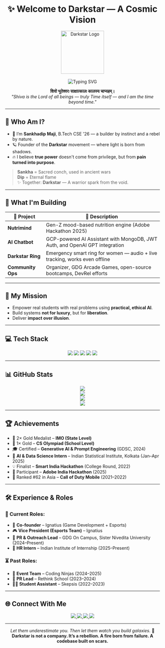 <h1 align="center">✨ Welcome to Darkstar — A Cosmic Vision</h1>

<p align="center">
  <img src="https://raw.githubusercontent.com/Sankhad/Darkstar-assets/main/logo-darkstar-transparent.png" width="140" alt="Darkstar Logo"/>
  <br/><br/>
  <img src="https://readme-typing-svg.demolab.com/?lines=Booting%20Darkstar...;Code%20Beyond%20Light%20and%20Shadow...;Fuelled%20by%20Purpose%2C%20not%20Privilege...&center=true&width=430&height=45&color=8f00ff&vCenter=true&size=22&pause=1000" alt="Typing SVG"/>
</p>

<p align="center">
  <strong>शिवो भूतेश्वरः साक्षात्कालः कालस्य चाप्यहम्।</strong><br/>
  <em>"Shiva is the Lord of all beings — truly Time itself — and I am the time beyond time."</em>
</p>

---

## 🧠 Who Am I?

- 🔱 I’m **Sankhadip Maji**, B.Tech CSE '26 — a builder by instinct and a rebel by nature.
- 🪐 Founder of the **Darkstar** movement — where light is born from shadows.
- 🔥 I believe **true power** doesn't come from privilege, but from **pain turned into purpose**.

> **Sankha** = Sacred conch, used in ancient wars  
> **Dip** = Eternal flame  
> ✨ Together: **Darkstar** — A warrior spark from the void.

---

## 🚀 What I'm Building

| 🔧 Project        | 🚀 Description                                                                 |
|------------------|---------------------------------------------------------------------------------|
| **Nutrimind**     | Gen-Z mood-based nutrition engine (Adobe Hackathon 2025)                        |
| **AI Chatbot**    | GCP-powered AI Assistant with MongoDB, JWT Auth, and OpenAI GPT integration     |
| **Darkstar Ring** | Emergency smart ring for women — audio + live tracking, works even offline      |
| **Community Ops** | Organizer, GDG Arcade Games, open-source bootcamps, DevRel efforts              |

---

## 🌌 My Mission

- Empower real students with real problems using **practical, ethical AI**.
- Build systems **not for luxury**, but for **liberation**.
- Deliver **impact over illusion**.

---

## 💻 Tech Stack

<p align="center">
  <img src="https://img.shields.io/badge/Python-3776AB?style=for-the-badge&logo=python&logoColor=white"/>
  <img src="https://img.shields.io/badge/FastAPI-009688?style=for-the-badge&logo=fastapi&logoColor=white"/>
  <img src="https://img.shields.io/badge/MongoDB-4EA94B?style=for-the-badge&logo=mongodb&logoColor=white"/>
  <img src="https://img.shields.io/badge/GCP-FBBC05?style=for-the-badge&logo=googlecloud&logoColor=white"/>
  <img src="https://img.shields.io/badge/React-61DAFB?style=for-the-badge&logo=react&logoColor=black"/>
</p>

---

## 📊 GitHub Stats

<p align="center">
  <img src="https://github-readme-stats.vercel.app/api?username=Sankhad&show_icons=true&theme=radical"/>
  <br/>
  <img src="https://github-readme-streak-stats.herokuapp.com/?user=Sankhad&theme=dark"/>
  <br/>
  <img src="https://github-readme-stats.vercel.app/api/top-langs/?username=Sankhad&layout=compact&theme=radical"/>
  <br/>
  <img src="https://github-profile-trophy.vercel.app/?username=Sankhad&theme=radical&margin-w=15&no-frame=true"/>
</p>

---

## 🏆 Achievements

- 🥇 2× Gold Medalist – **IMO (State Level)**
- 🥇 1× Gold – **CS Olympiad (School Level)**
- 🎓 Certified – **Generative AI & Prompt Engineering** (GDSC, 2024)
- 🧠 **AI & Data Science Intern** – Indian Statistical Institute, Kolkata (Jan–Apr 2025)
- 💡 Finalist – **Smart India Hackathon** (College Round, 2022)
- 🎯 Participant – **Adobe India Hackathon** (2025)
- 🔫 Ranked #62 in Asia – **Call of Duty Mobile** (2021–2022)

---

## 🛠️ Experience & Roles

### 💼 Current Roles:
- 🧠 **Co-founder** – Ignatius (Game Development + Esports)
- 🎮 **Vice President (Esports Team)** – Ignatius
- 📣 **PR & Outreach Lead** – GDG On Campus, Sister Nivedita University (2024–Present)
- 🧾 **HR Intern** – Indian Institute of Internship (2025–Present)

### ⏳ Past Roles:
- 🎤 **Event Team** – Coding Ninjas (2024–2025)
- 📣 **PR Lead** – Rethink School (2023–2024)
- 🧑‍🏫 **Student Assistant** – Skepsis (2022–2023)

---

## 🌐 Connect With Me

<p align="center">
  <a href="https://www.linkedin.com/in/sankhadip-maji-304776254/" target="_blank">
    <img src="https://img.shields.io/badge/LinkedIn-Sankhadip_Maji-0077B5?style=for-the-badge&logo=linkedin&logoColor=white"/>
  </a>
  <a href="https://github.com/Sankhad" target="_blank">
    <img src="https://img.shields.io/badge/GitHub-Sankhad-181717?style=for-the-badge&logo=github&logoColor=white"/>
  </a>
  <a href="mailto:majisankhadip19@gmail.com">
    <img src="https://img.shields.io/badge/Email-Contact_Me-D14836?style=for-the-badge&logo=gmail&logoColor=white"/>
  </a>
  <a href="https://www.instagram.com/cod_maji?igsh=eGh5bjF5Nm9zeHF2" target="_blank">
    <img src="https://img.shields.io/badge/Instagram-@cod_maji-E4405F?style=for-the-badge&logo=instagram&logoColor=white"/>
  </a>
</p>

---

<p align="center">
  <i>Let them underestimate you. Then let them watch you build galaxies.</i> 🌌<br/>
  <strong>Darkstar is not a company. It’s a rebellion. A fire born from failure. A codebase built on scars.</strong>
</p>

